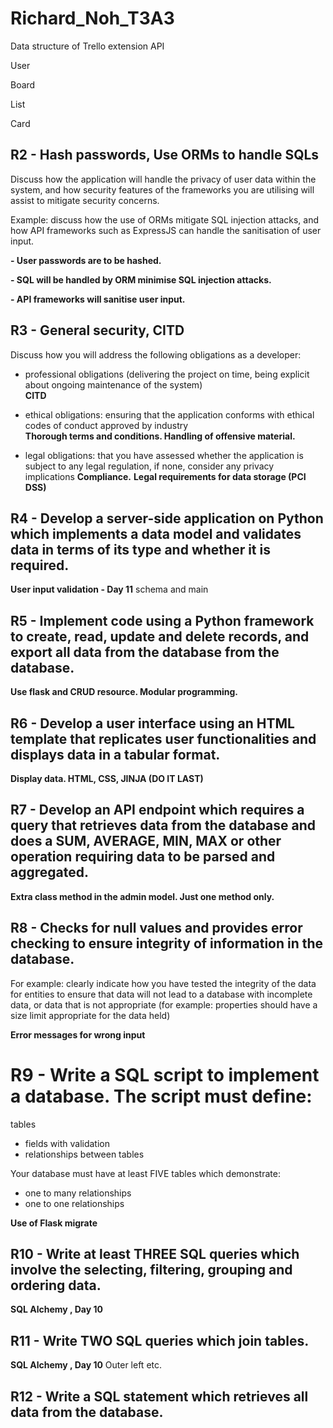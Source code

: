 # **Richard_Noh_T3A3**

Data structure of Trello extension API

User

Board

List

Card




## **R2 - Hash passwords, Use ORMs to handle SQLs**

Discuss how the application will handle the privacy of user data within the system, and how security features of the frameworks you are utilising will assist to mitigate security concerns.  
  
Example: discuss how the use of ORMs mitigate SQL injection attacks, and how API frameworks such as ExpressJS can handle the sanitisation of user input.

 **- User passwords are to be hashed.**

 **- SQL will be handled by ORM minimise SQL injection attacks.**
 
 **- API frameworks will sanitise user input.**




## **R3 - General security, CITD**

Discuss how you will address the following obligations as a developer:  
- professional obligations (delivering the project on time, being explicit about ongoing maintenance of the system)  
**CITD**

- ethical obligations: ensuring that the application conforms with ethical codes of conduct approved by industry  
**Thorough terms and conditions. Handling of offensive material.** 

- legal obligations: that you have assessed whether the application is subject to any legal regulation, if none, consider any privacy implications
**Compliance.** 
**Legal requirements for data storage (PCI DSS)**



## R4 - Develop a server-side application on Python which implements a data model and validates data in terms of its type and whether it is required.

**User input validation - Day 11**
schema and main


## R5 - Implement code using a Python framework to create, read, update and delete records, and export all data from the database from the database.

**Use flask and CRUD resource. Modular programming.**




## R6 - Develop a user interface using an HTML template that replicates user functionalities and displays data in a tabular format.

**Display data. HTML, CSS, JINJA (DO IT LAST)**




## R7 - Develop an API endpoint which requires a query that retrieves data from the database and does a SUM, AVERAGE, MIN, MAX or other operation requiring data to be parsed and aggregated.

**Extra class method in the admin model. Just one method only.**




## R8 - Checks for null values and provides error checking to ensure integrity of information in the database. 
For example: clearly indicate how you have tested the integrity of the data for entities to ensure that data will not lead to a database with incomplete data, or data that is not appropriate (for example: properties should have a size limit appropriate for the data held)

**Error messages for wrong input**




# R9 - Write a SQL script to implement a database. The script must define:
 tables  
- fields with validation  
- relationships between tables  
  
Your database must have at least FIVE tables which demonstrate:  
- one to many relationships  
- one to one relationships

**Use of Flask migrate**



## R10 - Write at least THREE SQL queries which involve the selecting, filtering, grouping and ordering data.

**SQL Alchemy , Day 10**



## R11 - Write TWO SQL queries which join tables.

**SQL Alchemy , Day 10**
Outer left etc. 


## R12 - Write a SQL statement which retrieves all data from the database.
